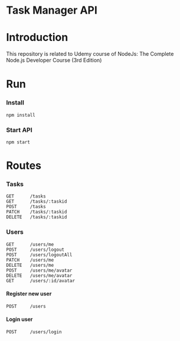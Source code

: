 
# Task Manager API


# Introduction
This repository is related to Udemy course of NodeJs: The Complete Node.js Developer Course (3rd Edition)

# Run

### Install

```
npm install
```

### Start API

```
npm start
```

# Routes

### Tasks

```
GET      /tasks
GET      /tasks/:taskid
POST     /tasks
PATCH    /tasks/:taskid
DELETE   /tasks/:taskid
```

### Users

```
GET      /users/me
POST     /users/logout
POST     /users/logoutAll
PATCH    /users/me
DELETE   /users/me
POST     /users/me/avatar
DELETE   /users/me/avatar
GET      /users/:id/avatar
```

#### Register new user

```
POST     /users
```

#### Login user

```
POST     /users/login
```